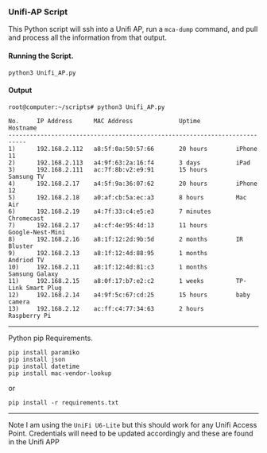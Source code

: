 ### Unifi-AP Script
This Python script will ssh into a Unifi AP, run a `mca-dump` command, and pull and process all the information from that output.

 #### Running the Script. 
`python3 Unifi_AP.py` 

#### Output
```
root@computer:~/scripts# python3 Unifi_AP.py

No.     IP Address      MAC Address             Uptime          Hostname
---------------------------------------------------------------------------
1)      192.168.2.112   a8:5f:0a:50:57:66       20 hours        iPhone 11
2)      192.168.2.113   a4:9f:63:2a:16:f4       3 days          iPad 
3)      192.168.2.111   ac:7f:8b:v2:e9:91       15 hours        Samsung TV
4)      192.168.2.17    a4:5f:9a:36:07:62       20 hours        iPhone 12
5)      192.168.2.18    a0:af:cb:5a:ec:a3       8 hours         Mac Air
6)      192.168.2.19    a4:7f:33:c4:e5:e3       7 minutes       Chromecast
7)      192.168.2.17    a4:cf:4e:95:4d:13       11 hours        Google-Nest-Mini
8)      192.168.2.16    a8:1f:12:2d:9b:5d       2 months        IR Bluster 
9)      192.168.2.13    a8:1f:12:4d:88:95       1 months        Andriod TV
10)     192.168.2.11    a8:1f:12:4d:81:c3       1 months        Samsung Galaxy
11)     192.168.2.15    a8:0f:17:b7:e2:c2       1 weeks         TP-Link Smart Plug
12)     192.168.2.14    a4:9f:5c:67:cd:25       15 hours        baby camera
13)     192.168.2.12    ac:ff:c4:77:34:63       2 hours         Raspberry Pi
```
 ----

Python pip Requirements.
```
pip install paramiko
pip install json
pip install datetime
pip install mac-vendor-lookup
```
or 
```
pip install -r requirements.txt
```
----
 
Note I am using the `UniFi U6-Lite` but this should work for any Unifi Access Point. 
Credentials will need to be updated accordingly and these are found in the Unifi APP
